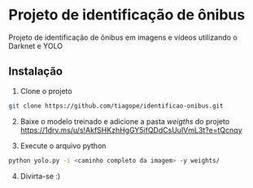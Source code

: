 # Projeto de identificação de ônibus

Projeto de identificação de ônibus em imagens e vídeos utilizando o Darknet e YOLO

## Instalação

1. Clone o projeto

```bash
git clone https://github.com/tiagope/identificao-onibus.git
```

2. Baixe o modelo treinado e adicione a pasta *weigths* do projeto
https://1drv.ms/u/s!AkfSHKzhHgGY5ifQDdCsUuIVmL3t?e=tQcnqy

3. Execute o arquivo python
```bash
python yolo.py -i <caminho completo da imagem> -y weights/
```

4. Divirta-se :)
